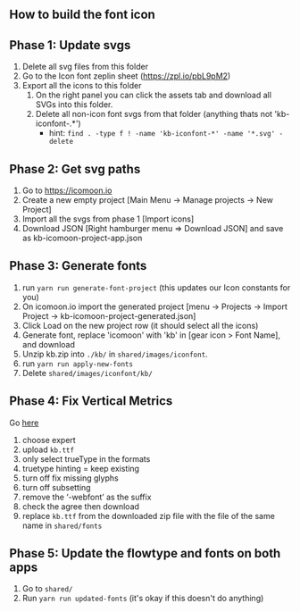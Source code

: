 ## How to build the font icon

## Phase 1: Update svgs
1. Delete all svg files from this folder
1. Go to the Icon font zeplin sheet (https://zpl.io/pbL9pM2)
1. Export all the icons to this folder
    1. On the right panel you can click the assets tab and download all SVGs into this folder.
    1. Delete all non-icon font svgs from that folder (anything thats not 'kb-iconfont-.*')
        * hint: `find . -type f ! -name 'kb-iconfont-*' -name '*.svg' -delete`

## Phase 2: Get svg paths
1. Go to https://icomoon.io
1. Create a new empty project [Main Menu -> Manage projects -> New Project]
1. Import all the svgs from phase 1 [Import icons]
1. Download JSON [Right hamburger menu => Download JSON] and save as kb-icomoon-project-app.json

## Phase 3: Generate fonts
1. run `yarn run generate-font-project` (this updates our Icon constants for you)
1. On icomoon.io import the generated project [menu -> Projects -> Import Project -> kb-icomoon-project-generated.json]
1. Click Load on the new project row (it should select all the icons)
1. Generate font, replace 'icomoon' with 'kb' in [gear icon > Font Name], and download
1. Unzip kb.zip into `./kb/` in `shared/images/iconfont`.
1. run `yarn run apply-new-fonts`
1. Delete `shared/images/iconfont/kb/`

## Phase 4: Fix Vertical Metrics

Go [here](https://www.fontsquirrel.com/tools/webfont-generator)

1. choose expert
1. upload `kb.ttf`
1. only select trueType in the formats
1. truetype hinting = keep existing
1. turn off fix missing glyphs
1. turn off subsetting
1. remove the ‘-webfont’ as the suffix
1. check the agree then download
1. replace `kb.ttf` from the downloaded zip file with the file of the same name in `shared/fonts`

## Phase 5: Update the flowtype and fonts on both apps

1. Go to `shared/`
1. Run ```yarn run updated-fonts``` (it's okay if this doesn't do anything)
